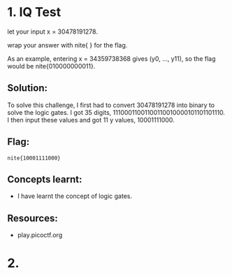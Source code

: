 # 1. IQ Test

let your input x = 30478191278.

wrap your answer with nite{ } for the flag.

As an example, entering x = 34359738368 gives (y0, ..., y11), so the flag would be nite{010000000011}.

## Solution:

To solve this challenge, I first had to convert 30478191278 into binary to solve the logic gates. I got 35 digits, 11100011001100110010000101101101110. I then input these values and got 11 y values, 10001111000.

## Flag:

```
nite{10001111000}
```

## Concepts learnt:

- I have learnt the concept of logic gates.

## Resources:

- play.picoctf.org

# 2. 
